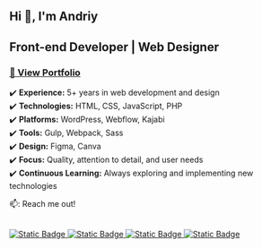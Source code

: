 ## Hi 👋, I'm Andriy

<h2>Front-end Developer | Web Designer</h2>
<h3>
<a href="https://ovcharov-portfolio.webflow.io/" target="_blank"><strong>👀 View Portfolio</strong></a></h3>

✔️ **Experience:** 5+ years in web development and design  
✔️ **Technologies:** HTML, CSS, JavaScript, PHP  
✔️ **Platforms:** WordPress, Webflow, Kajabi  
✔️ **Tools:** Gulp, Webpack, Sass  
✔️ **Design:** Figma, Canva  
✔️ **Focus:** Quality, attention to detail, and user needs  
✔️ **Continuous Learning:** Always exploring and implementing new technologies  


📫: Reach me out!<br><br>

<a href="https://www.facebook.com/OvcharovCoder" target="_blank">
 <img alt="Static Badge" src="https://img.shields.io/badge/facebook-blue?style=flat&logo=facebook&logoColor=white&labelColor=blue"> 
</a>
<a href="https://www.linkedin.com/in/andriy-ovcharov-101a24196" target="_blank">
 <img alt="Static Badge" src="https://img.shields.io/badge/LinkedIn-blue?style=flat&logo=inspire&logoColor=white&labelColor=blue">
</a>
<a href="@OvcharovCoder" target="_blank">
<img alt="Static Badge" src="https://img.shields.io/badge/Telegram-blue?style=flat&logo=telegram&logoColor=white&labelColor=blue">
</a>
<a href="https://www.youtube.com/channel/UCHcvvPH7NpC8o-us1c-bVKQ" target="_blank">
<img alt="Static Badge" src="https://img.shields.io/badge/YouTube-red?style=flat&logo=youtube&logoColor=white&labelColor=red">
</a>




